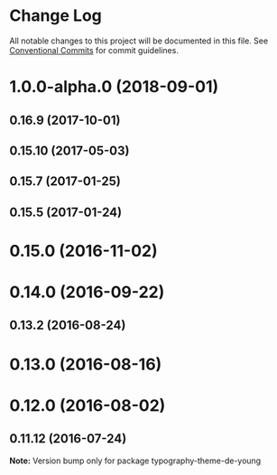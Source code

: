 # Change Log

All notable changes to this project will be documented in this file.
See [Conventional Commits](https://conventionalcommits.org) for commit guidelines.

<a name="1.0.0-alpha.0"></a>
# 1.0.0-alpha.0 (2018-09-01)



<a name="0.16.9"></a>
## 0.16.9 (2017-10-01)



<a name="0.15.10"></a>
## 0.15.10 (2017-05-03)



<a name="0.15.7"></a>
## 0.15.7 (2017-01-25)



<a name="0.15.5"></a>
## 0.15.5 (2017-01-24)



<a name="0.15.0"></a>
# 0.15.0 (2016-11-02)



<a name="0.14.0"></a>
# 0.14.0 (2016-09-22)



<a name="0.13.2"></a>
## 0.13.2 (2016-08-24)



<a name="0.13.0"></a>
# 0.13.0 (2016-08-16)



<a name="0.12.0"></a>
# 0.12.0 (2016-08-02)



<a name="0.11.12"></a>
## 0.11.12 (2016-07-24)

**Note:** Version bump only for package typography-theme-de-young
